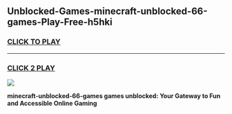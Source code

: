
## Unblocked-Games-minecraft-unblocked-66-games-Play-Free-h5hki
<h3>
<a href="https://premium76.site?title=minecraft-unblocked-66-games&ref=12A">CLICK TO PLAY</a></h3>
<hr>

<h3>
<a href="https://premium76.site?title=minecraft-unblocked-66-games&ref=12A">CLICK 2 PLAY</a>
  
</h3>

<a href="https://premium76.site?title=minecraft-unblocked-66-games&ref=12A"><img src="https://clearcache.store/games.png"></a>


**minecraft-unblocked-66-games games unblocked: Your Gateway to Fun and Accessible Online Gaming**

